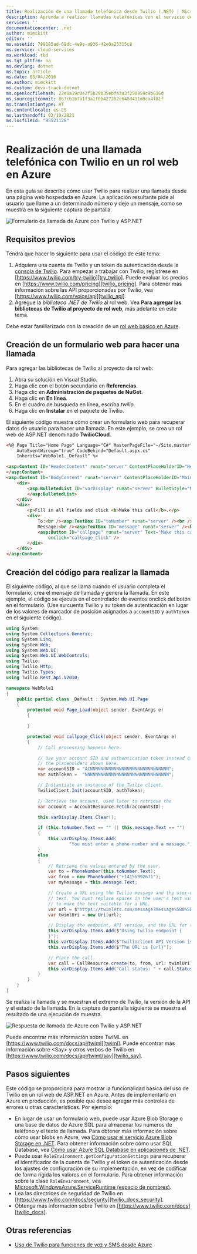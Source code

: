 ```yaml
---
title: Realización de una llamada telefónica desde Twilio (.NET) | Microsoft Docs
description: Aprenda a realizar llamadas telefónicas con el servicio de la API de Twilio en Azure. Los ejemplos de código están escritos en .NET.
services: ''
documentationcenter: .net
author: mimckitt
editor: ''
ms.assetid: 789185ad-69dc-4e9e-a936-42e0a25315c8
ms.service: cloud-services
ms.workload: tbd
ms.tgt_pltfrm: na
ms.devlang: dotnet
ms.topic: article
ms.date: 05/04/2016
ms.author: mimckitt
ms.custom: devx-track-dotnet
ms.openlocfilehash: 22e0a19c0e2f5b29b35ebf43a3f250959c9b636d
ms.sourcegitcommit: 867cb1b7a1f3a1f0b427282c648d411d0ca4f81f
ms.translationtype: HT
ms.contentlocale: es-ES
ms.lasthandoff: 03/19/2021
ms.locfileid: "95521128"
---
```

# <a name="how-to-make-a-phone-call-using-twilio-in-a-web-role-on-azure"></a>Realización de una llamada telefónica con Twilio en un rol web en Azure
En esta guía se describe cómo usar Twilio para realizar una llamada desde una página web hospedada en Azure. La aplicación resultante pide al usuario que llame a un determinado número y deje un mensaje, como se muestra en la siguiente captura de pantalla.

![Formulario de llamada de Azure con Twilio y ASP.NET][twilio_dotnet_basic_form]

## <a name="prerequisites"></a><a name="twilio-prereqs"></a>Requisitos previos
Tendrá que hacer lo siguiente para usar el código de este tema:

1. Adquiera una cuenta de Twilio y un token de autenticación desde la [consola de Twilio][twilio_console]. Para empezar a trabajar con Twilio, regístrese en [https://www.twilio.com/try-twilio][try_twilio]. Puede evaluar los precios en [https://www.twilio.com/pricing][twilio_pricing]. Para obtener más información sobre las API proporcionadas por Twilio, vea [https://www.twilio.com/voice/api][twilio_api].
2. Agregue la *biblioteca .NET de Twilio*  al rol web. Vea **Para agregar las bibliotecas de Twilio al proyecto de rol web**, más adelante en este tema.

Debe estar familiarizado con la creación de un [rol web básico en Azure][azure_webroles_get_started].

## <a name="how-to-create-a-web-form-for-making-a-call"></a><a name="howtocreateform"></a>Creación de un formulario web para hacer una llamada
<a id="use_nuget"></a>Para agregar las bibliotecas de Twilio al proyecto de rol web:

1. Abra su solución en Visual Studio.
2. Haga clic con el botón secundario en **Referencias**.
3. Haga clic en **Administración de paquetes de NuGet**.
4. Haga clic en **En línea**.
5. En el cuadro de búsqueda en línea, escriba *twilio*.
6. Haga clic en **Instalar** en el paquete de Twilio.

El siguiente código muestra cómo crear un formulario web para recuperar datos de usuario para hacer una llamada. En este ejemplo, se crea un rol web de ASP.NET denominado **TwilioCloud**.

```aspx
<%@ Page Title="Home Page" Language="C#" MasterPageFile="~/Site.master"
    AutoEventWireup="true" CodeBehind="Default.aspx.cs"
    Inherits="WebRole1._Default" %>

<asp:Content ID="HeaderContent" runat="server" ContentPlaceHolderID="HeadContent">
</asp:Content>
<asp:Content ID="BodyContent" runat="server" ContentPlaceHolderID="MainContent">
    <div>
        <asp:BulletedList ID="varDisplay" runat="server" BulletStyle="NotSet">
        </asp:BulletedList>
    </div>
    <div>
        <p>Fill in all fields and click <b>Make this call</b>.</p>
        <div>
            To:<br /><asp:TextBox ID="toNumber" runat="server" /><br /><br />
            Message:<br /><asp:TextBox ID="message" runat="server" /><br /><br />
            <asp:Button ID="callpage" runat="server" Text="Make this call"
                onclick="callpage_Click" />
        </div>
    </div>
</asp:Content>
```

## <a name="how-to-create-the-code-to-make-the-call"></a><a id="howtocreatecode"></a>Creación del código para realizar la llamada
El siguiente código, al que se llama cuando el usuario completa el formulario, crea el mensaje de llamada y genera la llamada. En este ejemplo, el código se ejecuta en el controlador de eventos onclick del botón en el formulario. (Use su cuenta Twilio y su token de autenticación en lugar de los valores de marcador de posición asignados a `accountSID` y `authToken` en el siguiente código).

```csharp
using System;
using System.Collections.Generic;
using System.Linq;
using System.Web;
using System.Web.UI;
using System.Web.UI.WebControls;
using Twilio;
using Twilio.Http;
using Twilio.Types;
using Twilio.Rest.Api.V2010;

namespace WebRole1
{
    public partial class _Default : System.Web.UI.Page
    {
        protected void Page_Load(object sender, EventArgs e)
        {

        }

        protected void callpage_Click(object sender, EventArgs e)
        {
            // Call processing happens here.

            // Use your account SID and authentication token instead of
            // the placeholders shown here.
            var accountSID = "ACNNNNNNNNNNNNNNNNNNNNNNNNNNNNNN";
            var authToken =  "NNNNNNNNNNNNNNNNNNNNNNNNNNNNNNNN";

            // Instantiate an instance of the Twilio client.
            TwilioClient.Init(accountSID, authToken);

            // Retrieve the account, used later to retrieve the
            var account = AccountResource.Fetch(accountSID);

            this.varDisplay.Items.Clear();

            if (this.toNumber.Text == "" || this.message.Text == "")
            {
                this.varDisplay.Items.Add(
                        "You must enter a phone number and a message.");
            }
            else
            {
                // Retrieve the values entered by the user.
                var to = PhoneNumber(this.toNumber.Text);
                var from = new PhoneNumber("+14155992671");
                var myMessage = this.message.Text;

                // Create a URL using the Twilio message and the user-entered
                // text. You must replace spaces in the user's text with '%20'
                // to make the text suitable for a URL.
                var url = $"https://twimlets.com/message?Message%5B0%5D={myMessage.Replace(" ", "%20")}";
                var twimlUri = new Uri(url);

                // Display the endpoint, API version, and the URL for the message.
                this.varDisplay.Items.Add($"Using Twilio endpoint {
                }");
                this.varDisplay.Items.Add($"Twilioclient API Version is {apiVersion}");
                this.varDisplay.Items.Add($"The URL is {url}");

                // Place the call.
                var call = CallResource.create(to, from, url: twimlUri);
                this.varDisplay.Items.Add("Call status: " + call.Status);
            }
        }
    }
}
```

Se realiza la llamada y se muestran el extremo de Twilio, la versión de la API y el estado de la llamada. En la captura de pantalla siguiente se muestra el resultado de una ejecución de muestra.

![Respuesta de llamada de Azure con Twilio y ASP.NET][twilio_dotnet_basic_form_output]

Puede encontrar más información sobre TwiML en [https://www.twilio.com/docs/api/twiml][twiml]. Puede encontrar más información sobre &lt;Say&gt; y otros verbos de Twilio en [https://www.twilio.com/docs/api/twiml/say][twilio_say].

## <a name="next-steps"></a><a id="nextsteps"></a>Pasos siguientes
Este código se proporciona para mostrar la funcionalidad básica del uso de Twilio en un rol web de ASP.NET en Azure. Antes de implementarlo en Azure en producción, es posible que desee agregar más controles de errores u otras características. Por ejemplo:

* En lugar de usar un formulario web, puede usar Azure Blob Storage o una base de datos de Azure SQL para almacenar los números de teléfono y el texto de llamada. Para obtener más información sobre cómo usar blobs en Azure, vea [Cómo usar el servicio Azure Blob Storage en .NET][howto_blob_storage_dotnet]. Para obtener información sobre cómo usar SQL Database, vea [Cómo usar Azure SQL Database en aplicaciones de .NET][howto_sql_azure_dotnet].
* Puede usar `RoleEnvironment.getConfigurationSettings` para recuperar el identificador de la cuenta de Twilio y el token de autenticación desde los ajustes de configuración de su implementación, en vez de codificar de forma rígida los valores en el formulario. Para obtener información sobre la clase `RoleEnvironment`, vea [Microsoft.WindowsAzure.ServiceRuntime (espacio de nombres)][azure_runtime_ref_dotnet].
* Lea las directrices de seguridad de Twilio en [https://www.twilio.com/docs/security][twilio_docs_security].
* Obtenga más información sobre Twilio en [https://www.twilio.com/docs][twilio_docs].

## <a name="see-also"></a><a name="seealso"></a>Otras referencias
* [Uso de Twilio para funciones de voz y SMS desde Azure](twilio-dotnet-how-to-use-for-voice-sms.md)

[twilio_console]: https://www.twilio.com/console
[twilio_pricing]: https://www.twilio.com/pricing
[try_twilio]: https://www.twilio.com/try-twilio
[twilio_api]: https://www.twilio.com/voice/api
[verify_phone]: https://www.twilio.com/console/phone-numbers/verified

[twilio_dotnet_basic_form]: ./media/partner-twilio-cloud-services-dotnet-phone-call-web-role/WA_twilio_dotnet_basic_form.png
[twilio_dotnet_basic_form_output]: ./media/partner-twilio-cloud-services-dotnet-phone-call-web-role/WA_twilio_dotnet_basic_form_output.png

[twiml]: https://www.twilio.com/docs/api/twiml



[howto_twilio_voice_sms_dotnet]: /develop/net/how-to-guides/twilio/

[howto_blob_storage_dotnet]: https://www.windowsazure.com/develop/net/how-to-guides/blob-storage/

[howto_sql_azure_dotnet]: https://www.windowsazure.com/develop/net/how-to-guides/sql-database/


[twilio_docs_security]: https://www.twilio.com/docs/security
[twilio_docs]: https://www.twilio.com/docs
[twilio_say]: https://www.twilio.com/docs/api/twiml/say


[azure_runtime_ref_dotnet]: /previous-versions/azure/reference/ee741722(v=azure.100)
[azure_webroles_get_started]: ./cloud-services/cloud-services-dotnet-get-started.md